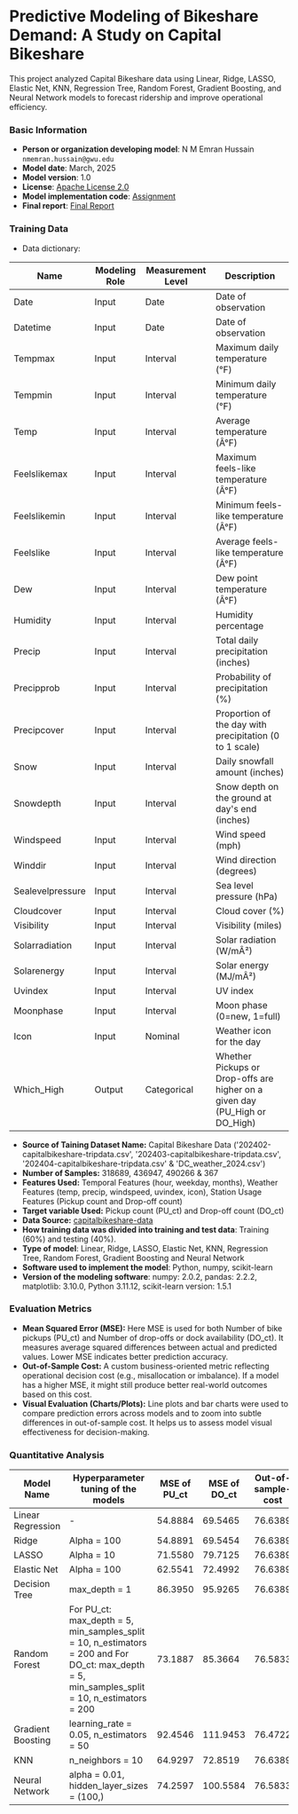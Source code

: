 # Predictive Modeling of Bikeshare Demand: A Study on Capital Bikeshare
This project analyzed Capital Bikeshare data using Linear, Ridge, LASSO, Elastic Net, KNN, Regression Tree, Random Forest, Gradient Boosting, and Neural Network models to forecast ridership and improve operational efficiency.

### Basic Information

* **Person or organization developing model**: N M Emran Hussain `nmemran.hussain@gwu.edu`
* **Model date**: March, 2025
* **Model version**: 1.0 
* **License**: [Apache License 2.0](https://github.com/nmemranhussain/RML_A_1_Group_11/blob/main/LICENSE)
* **Model implementation code**: [Assignment](https://github.com/nmemranhussain/6315_A_3/blob/main/6315_A_3_final.ipynb)
* **Final report**: [Final Report](https://github.com/nmemranhussain/6315_A_3/blob/main/6315_A_3_final_report.pdf)

### Training Data

* Data dictionary: 

| Name | Modeling Role | Measurement Level| Description |
|------|---------------|------------------|-------------|
| Date	| Input	| Date	| Date of observation |
| Datetime |	Input	| Date	| Date of observation |
| Tempmax	| Input	|Interval	|Maximum daily temperature (°F) |
| Tempmin	| Input	| Interval	| Minimum daily temperature (°F) |
| Temp	| Input	| Interval	| Average temperature (Â°F) |
| Feelslikemax	| Input	| Interval	| Maximum feels-like temperature (Â°F) |
| Feelslikemin	| Input	| Interval	| Minimum feels-like temperature (Â°F) |
| Feelslike	| Input	| Interval	| Average feels-like temperature (Â°F) |
| Dew	| Input	| Interval	| Dew point temperature (Â°F) |
| Humidity	| Input	| Interval	| Humidity percentage |
| Precip	| Input	| Interval	| Total daily precipitation (inches) |
| Precipprob	| Input	 | Interval	| Probability of precipitation (%) |
| Precipcover	| Input	| Interval	| Proportion of the day with precipitation (0 to 1 scale) |
| Snow	| Input	| Interval	| Daily snowfall amount (inches) |
| Snowdepth	| Input	| Interval	| Snow depth on the ground at day's end (inches) |
| Windspeed	| Input	| Interval	| Wind speed (mph) |
| Winddir	| Input	| Interval	| Wind direction (degrees) |
| Sealevelpressure	| Input	| Interval	| Sea level pressure (hPa) |
| Cloudcover	| Input	| Interval	| Cloud cover (%) |
| Visibility	| Input	| Interval	| Visibility (miles) |
| Solarradiation	| Input	| Interval	| Solar radiation (W/mÂ²) |
| Solarenergy	| Input	| Interval	| Solar energy (MJ/mÂ²) |
| Uvindex	| Input	| Interval	| UV index |
| Moonphase	| Input	| Interval	| Moon phase (0=new, 1=full) |
| Icon	| Input	| Nominal	| Weather icon for the day |
| Which_High | Output | Categorical | Whether Pickups or Drop-offs are higher on a given day (PU_High or DO_High) |

- **Source of Taining Dataset Name:** Capital Bikeshare Data ('202402-capitalbikeshare-tripdata.csv', '202403-capitalbikeshare-tripdata.csv', '202404-capitalbikeshare-tripdata.csv' & 'DC_weather_2024.csv')  
- **Number of Samples:** 318689, 436947, 490266 & 367  
- **Features Used:** Temporal Features (hour, weekday, months), Weather Features (temp, precip, windspeed, uvindex, icon), Station Usage Features (Pickup count and Drop-off count)
- **Target variable Used:** Pickup count (PU_ct) and Drop-off count (DO_ct)
- **Data Source:** [capitalbikeshare-data](https://s3.amazonaws.com/capitalbikeshare-data/index.html)
- **How training data was divided into training and test data**: Training (60%) and testing (40%).
- **Type of model**: Linear, Ridge, LASSO, Elastic Net, KNN, Regression Tree, Random Forest, Gradient Boosting and Neural Network
- **Software used to implement the model**: Python, numpy, scikit-learn
- **Version of the modeling software**: numpy: 2.0.2, pandas: 2.2.2, matplotlib: 3.10.0, Python 3.11.12, scikit-learn version: 1.5.1

### Evaluation Metrics

- **Mean Squared Error (MSE):** Here MSE is used for both Number of bike pickups (PU_ct) and Number of drop-offs or dock availability (DO_ct). It measures average squared differences between actual and predicted values. Lower MSE indicates better prediction accuracy.
- **Out-of-Sample Cost:** A custom business-oriented metric reflecting operational decision cost (e.g., misallocation or imbalance). If a model has a higher MSE, it might still produce better real-world outcomes based on this cost.
- **Visual Evaluation (Charts/Plots):** Line plots and bar charts were used to compare prediction errors across models and to zoom into subtle differences in out-of-sample cost. It helps us to assess model visual effectiveness for decision-making.

### Quantitative Analysis

| Model Name | Hyperparameter tuning of the models | MSE of PU_ct | MSE of DO_ct | Out-of-sample-cost |
|------------|------------------------------------|---------------|-------------|--------------------|
| Linear Regression | - | 54.8884 | 69.5465 | 76.6389 |
| Ridge | Alpha = 100 | 54.8891 | 69.5454 | 76.6389 |
| LASSO | Alpha =  10 | 71.5580 | 79.7125 | 76.6389 |
| Elastic Net | Alpha = 100 | 62.5541 | 72.4992 | 76.6389 |
| Decision Tree | max_depth = 1 | 86.3950 | 95.9265 | 76.6389 |
| Random Forest |  For PU_ct: max_depth = 5, min_samples_split = 10, n_estimators = 200 and For DO_ct: max_depth = 5, min_samples_split = 10, n_estimators = 200 | 73.1887 | 85.3664 | 76.5833 |
| Gradient Boosting |learning_rate = 0.05, n_estimators = 50 | 92.4546 | 111.9453 | 76.4722 |
| KNN | n_neighbors = 10 | 64.9297 | 72.8519 | 76.6389 |
| Neural Network | alpha = 0.01, hidden_layer_sizes = (100,) | 74.2597 | 100.5584 | 76.5833 |















